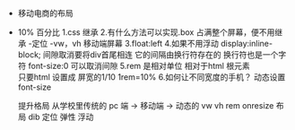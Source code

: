 - 移动电商的布局
- 10% 百分比
    1.css 继承
    2.有什么方法可以实现.box 占满整个屏幕，便不用继承
     -定位
     -vw，vh 移动端屏幕
    3.float:left
    4.如果不用浮动
     display:inline-block; 间隙取消要将div首尾相连 
     它的间隔由换行符存在的 换行符也是一个字符 font-size:0 可以取消间隙
    5.rem 是相对单位 相对于html 根元素  
    只要html 设置成 屏宽的1/10 1rem=10%
    6.如何让不同宽度的手机？
     动态设置 font-size

    提升格局 从学校里传统的 pc 端 -> 移动端 -> 动态的
       vw  vh rem onresize
       布局 dib
       定位
       弹性
       浮动
